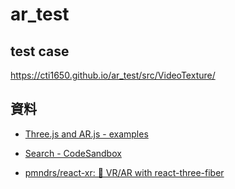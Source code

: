# ar_test

## test case

https://cti1650.github.io/ar_test/src/VideoTexture/


## 資料

- [Three.js and AR.js - examples](https://stemkoski.github.io/AR-Examples/)

- [Search - CodeSandbox](https://codesandbox.io/search?refinementList%5Btemplate%5D=&refinementList%5Bnpm_dependencies.dependency%5D%5B0%5D=@react-three/xr&page=2&configure%5BhitsPerPage%5D=12)

- [pmndrs/react-xr: 🤳 VR/AR with react-three-fiber](https://github.com/pmndrs/react-xr)
